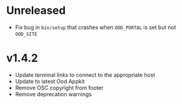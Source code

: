 # Unreleased

* Fix bug in `bin/setup` that crashes when `OOD_PORTAL` is set but not
  `OOD_SITE`

# v1.4.2

* Update terminal links to connect to the appropriate host
* Update to latest Ood Appkit
* Remove OSC copyright from footer
* Remove deprecation warnings
